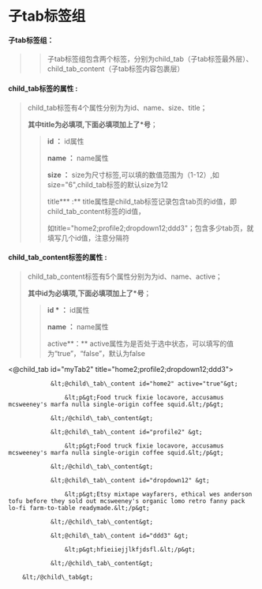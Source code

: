 # 子tab**标签组**

#### 子tab标签组：

> > 子tab标签组包含两个标签，分别为child\_tab（子tab标签最外层）、child\_tab\_content（子tab标签内容包裹层）

#### child\_tab**标签的属性 :**

> child\_tab标签有4个属性分别为为id、name、size、title；
>
> **其中title为必填项,下面必填项加上了\*号**；
>
> > **id ：** id属性
> >
> > **name ：** name属性
> >
> > **size ：** size为尺寸标签,可以填的数值范围为（1-12）,如size="6",child\_tab标签的默认size为12
> >
> > title**\* :** title属性是child\_tab标签记录包含tab页的id值，即child\_tab\_content标签的id值，
> >
> > 如title="home2;profile2;dropdown12;ddd3"；包含多少tab页，就填写几个id值，注意分隔符

#### child\_tab\_content**标签的属性 :**

> child\_tab\_content标签有5个属性分别为为id、name、active；
>
> **其中id为必填项,下面必填项加上了\*号**；
>
> > **id \* ：** id属性
> >
> > **name ：** name属性
> >
> > active**：** active属性为是否处于选中状态，可以填写的值为“true”，“false”，默认为false

&lt;@child\_tab  id="myTab2" title="home2;profile2;dropdown12;ddd3"&gt;

		        &lt;@child\_tab\_content id="home2" active="true"&gt; 

		            &lt;p&gt;Food truck fixie locavore, accusamus mcsweeney's marfa nulla single-origin coffee squid.&lt;/p&gt;

		        &lt;/@child\_tab\_content&gt;

		        &lt;@child\_tab\_content id="profile2" &gt; 

		            &lt;p&gt;Food truck fixie locavore, accusamus mcsweeney's marfa nulla single-origin coffee squid.&lt;/p&gt;

		        &lt;/@child\_tab\_content&gt;

		        &lt;@child\_tab\_content id="dropdown12" &gt; 

		            &lt;p&gt;Etsy mixtape wayfarers, ethical wes anderson tofu before they sold out mcsweeney's organic lomo retro fanny pack lo-fi farm-to-table readymade.&lt;/p&gt;

		        &lt;/@child\_tab\_content&gt;

		        &lt;@child\_tab\_content id="ddd3" &gt; 

		            &lt;p&gt;hfieiiejjlkfjdsfl.&lt;/p&gt;

		        &lt;/@child\_tab\_content&gt;

		&lt;/@child\_tab&gt;

